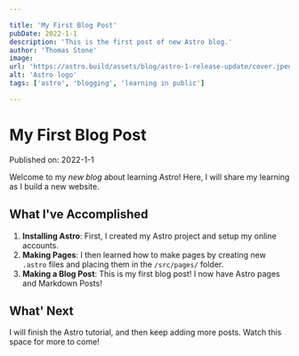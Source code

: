 ```yaml
---

title: 'My First Blog Post'
pubDate: 2022-1-1
description: 'This is the first post of new Astro blog.'
author: 'Thomas Stone'
image:
url: 'https://astro.build/assets/blog/astro-1-release-update/cover.jpeg'
alt: 'Astro logo'
tags: ['astro', 'blogging', 'learning in public']

---
```


# My First Blog Post

Published on: 2022-1-1

Welcome to my _new blog_ about learning Astro! Here, I will share my learning as I build a new website.

## What I've Accomplished

1. **Installing Astro**: First, I created my Astro project and setup my online accounts.
2. **Making Pages**: I then learned how to make pages by creating new `.astro` files and placing them in the `/src/pages/` folder.
3. **Making a Blog Post**: This is my first blog post! I now have Astro pages and Markdown Posts!

## What' Next

I will finish the Astro tutorial, and then keep adding more posts. Watch this space for more to come!
